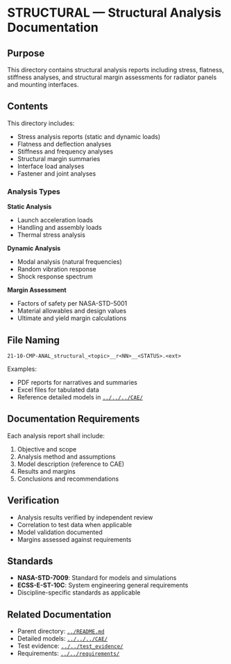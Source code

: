 # STRUCTURAL — Structural Analysis Documentation

## Purpose

This directory contains structural analysis reports including stress, flatness, stiffness analyses, and structural margin assessments for radiator panels and mounting interfaces.

## Contents

This directory includes:
- Stress analysis reports (static and dynamic loads)
- Flatness and deflection analyses
- Stiffness and frequency analyses
- Structural margin summaries
- Interface load analyses
- Fastener and joint analyses

### Analysis Types

**Static Analysis**
- Launch acceleration loads
- Handling and assembly loads
- Thermal stress analysis

**Dynamic Analysis**
- Modal analysis (natural frequencies)
- Random vibration response
- Shock response spectrum

**Margin Assessment**
- Factors of safety per NASA-STD-5001
- Material allowables and design values
- Ultimate and yield margin calculations

## File Naming

```
21-10-CMP-ANAL_structural_<topic>__r<NN>__<STATUS>.<ext>
```

Examples:
- PDF reports for narratives and summaries
- Excel files for tabulated data
- Reference detailed models in [`../../../CAE/`](../../../CAE/)

## Documentation Requirements

Each analysis report shall include:
1. Objective and scope
2. Analysis method and assumptions
3. Model description (reference to CAE)
4. Results and margins
5. Conclusions and recommendations

## Verification

- Analysis results verified by independent review
- Correlation to test data when applicable
- Model validation documented
- Margins assessed against requirements

## Standards

- **NASA-STD-7009**: Standard for models and simulations
- **ECSS-E-ST-10C**: System engineering general requirements
- Discipline-specific standards as applicable

## Related Documentation

- Parent directory: [`../README.md`](../README.md)
- Detailed models: [`../../../CAE/`](../../../CAE/)
- Test evidence: [`../../test_evidence/`](../../test_evidence/)
- Requirements: [`../../requirements/`](../../requirements/)
